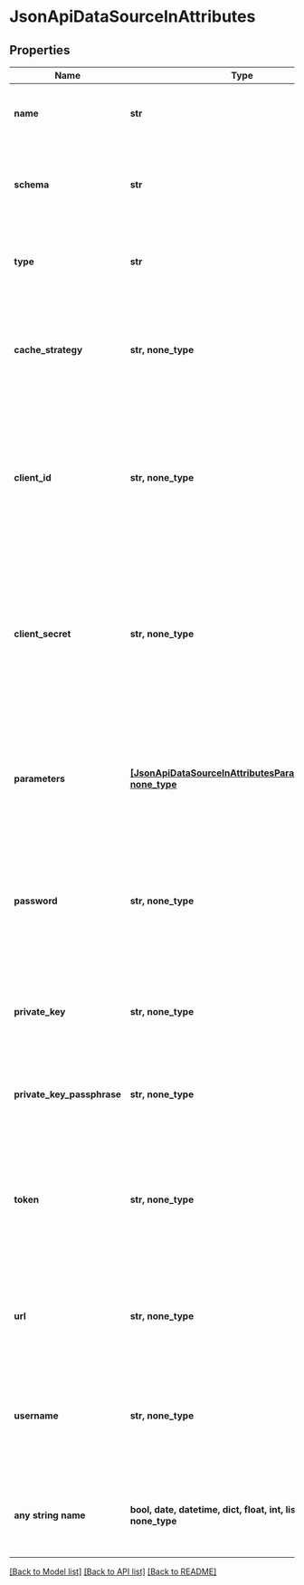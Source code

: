 # JsonApiDataSourceInAttributes


## Properties
Name | Type | Description | Notes
------------ | ------------- | ------------- | -------------
**name** | **str** | User-facing name of the data source. | 
**schema** | **str** | The schema to use as the root of the data for the data source. | 
**type** | **str** | Type of the database providing the data for the data source. | 
**cache_strategy** | **str, none_type** | Determines how the results coming from a particular datasource should be cached. | [optional] 
**client_id** | **str, none_type** | The client id to use to connect to the database providing the data for the data source (for example a Databricks Service Account). | [optional] 
**client_secret** | **str, none_type** | The client secret to use to connect to the database providing the data for the data source (for example a Databricks Service Account). | [optional] 
**parameters** | [**[JsonApiDataSourceInAttributesParametersInner], none_type**](JsonApiDataSourceInAttributesParametersInner.md) | Additional parameters to be used when connecting to the database providing the data for the data source. | [optional] 
**password** | **str, none_type** | The password to use to connect to the database providing the data for the data source. | [optional] 
**private_key** | **str, none_type** | The private key to use to connect to the database providing the data for the data source. | [optional] 
**private_key_passphrase** | **str, none_type** | The passphrase used to encrypt the private key. | [optional] 
**token** | **str, none_type** | The token to use to connect to the database providing the data for the data source (for example a BigQuery Service Account). | [optional] 
**url** | **str, none_type** | The URL of the database providing the data for the data source. | [optional] 
**username** | **str, none_type** | The username to use to connect to the database providing the data for the data source. | [optional] 
**any string name** | **bool, date, datetime, dict, float, int, list, str, none_type** | any string name can be used but the value must be the correct type | [optional]

[[Back to Model list]](../README.md#documentation-for-models) [[Back to API list]](../README.md#documentation-for-api-endpoints) [[Back to README]](../README.md)



